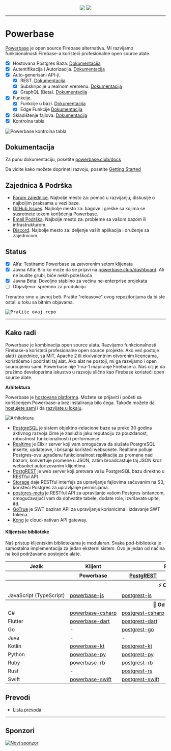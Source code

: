 <p align="center">
<img src="https://user-images.githubusercontent.com/8291514/213727234-cda046d6-28c6-491a-b284-b86c5cede25d.png#gh-light-mode-only">
<img src="https://user-images.githubusercontent.com/8291514/213727225-56186826-bee8-43b5-9b15-86e839d89393.png#gh-dark-mode-only">
</p>

---

# Powerbase

[Powerbase](https://powerbase.club) je open source Firebase alternativa. Mi razvijamo funkcionalnosti Firebase-a koristeći profesionalne open source alate.

- [x] Hostovana Postgres Baza. [Dokumentacija](https://powerbase.club/docs/guides/database)
- [x] Autentifikacija i Autorizacija. [Dokumentacija](https://powerbase.club/docs/guides/auth)
- [x] Auto-generisani API-ji.
  - [x] REST. [Dokumentacija](https://powerbase.club/docs/guides/api#rest-api-overview)
  - [x] Subskripcije u realnom vremenu. [Dokumentacija](https://powerbase.club/docs/guides/api#realtime-api-overview)
  - [x] GraphQL (Beta). [Dokumentacija](https://powerbase.club/docs/guides/api#graphql-api-overview)
- [x] Funkcije.
  - [x] Funkcije u bazi. [Dokumentacija](https://powerbase.club/docs/guides/database/functions)
  - [x] Edge Funkcije [Dokumentacija](https://powerbase.club/docs/guides/functions)
- [x] Skladištenje fajlova. [Dokumentacija](https://powerbase.club/docs/guides/storage)
- [x] Kontrolna tabla

![Powerbase kontrolna tabla](https://raw.githubusercontent.com/powerbase/powerbase/master/apps/www/public/images/github/powerbase-dashboard.png)

## Dokumentacija

Za punu dokumentaciju, posetite [powerbase.club/docs](https://powerbase.club/docs)

Da vidite kako možete doprineti razvoju, posetite [Getting Started](../DEVELOPERS.md)

## Zajednica & Podrška

- [Forum zajednice](https://github.com/skorpland/powerbase/discussions). Najbolje mesto za: pomoć u razvijanju, diskusije o najboljim praksama u vezi baze.
- [GitHub Issues](https://github.com/skorpland/powerbase/issues). Najbolje mesto za: bagove i greške sa kojima se susretnete tokom korišćenja Powerbase.
- [Email Podrška](https://powerbase.club/docs/support#business-support). Najbolje mesto za: probleme sa vašom bazom ili infrastrukturom.
- [Discord](https://discord.powerbase.club). Najbolje mesto za: deljenje vaših aplikacija i druženje sa zajednicom.

## Status

- [x] Alfa: Testiramo Powerbase sa zatvorenim setom klijenata
- [x] Javna Alfa: Bilo ko može da se prijavi na [powerbase.club/dashboard](https://powerbase.club/dashboard). Ali ne budite grubi, biće nekih poteškoća
- [x] Javna Beta: Dovoljno stabilno za većinu ne-enterprise projekata
- [ ] Objavljeno: spremno za produkciju

Trenutno smo u javnoj beti. Pratite "releasove" ovog repozitorijuma da bi ste ostali u toku sa bitnim objavama.

<kbd><img src="https://raw.githubusercontent.com/powerbase/powerbase/d5f7f413ab356dc1a92075cb3cee4e40a957d5b1/web/static/watch-repo.gif" alt="Pratite ovaj repo"/></kbd>

---

## Kako radi

Powerbase je kombinacija open source alata. Razvijamo funkcionalnosti Firebase-a koristeći profesionalne open source projekte. Ako već postoje alati i zajednice, sa MIT, Apache 2 ili ekvivalentnim otvorenim licencama, koristićemo i podržati taj alat. Ako alat ne postoji, mi ga razvijamo i open sourcujemo sami. Powerbase nije 1-na-1 mapiranje Firebase-a. Naš cilj je da pružimo developerima iskustvo u razvoju slično kao Firebase koristeći open source alate.

**Arhitektura**

Powerbase je [hostovana platforma](https://powerbase.club/dashboard). Možete se prijaviti i početi sa korišćenjem Powerbase-a bez instaliranja bilo čega.
Takođe možete da [hostujete sami](https://powerbase.club/docs/guides/hosting/overview) i da [razvijate u lokalu](https://powerbase.club/docs/guides/local-development).

![Arhitektura](https://github.com/skorpland/powerbase/blob/master/apps/docs/public/img/powerbase-architecture.svg)

- [PostgreSQL](https://www.postgresql.org/) je sistem objektno-relacione baze sa preko 30 godina aktivnog razvoja čime je zaslužio jaku reputaciju za pouzdanost, robustnost funkcionalnosti i performanse.
- [Realtime](https://github.com/skorpland/realtime) je Elixir server koji vam omogućava da slušate PostgreSQL inserte, updateove, i brisanja koristeći websokete. Realtime polluje Postgres-ovu ugrađenu funkcionalnost replikacije za promene nad bazom, konvertuje promene u JSON, zatim broadcastuje taj JSON kroz websoket autorizovanim klijentima.
- [PostgREST](http://postgrest.org/) je web server koji pretvara vašu PostgreSQL bazu direktno u RESTful API
- [Storage](https://github.com/skorpland/storage-api) daje RESTful interfejs za upravljanje fajlovima sačuvanim na S3, koristeći Postgres za upravljanje permisijama.
- [postgres-meta](https://github.com/skorpland/postgres-meta) je RESTful API za upravljanje vašom Postgres isntancom, omogućavajući vam da dohvatite tabele, dodate role, izvršavate upite, itd.
- [GoTrue](https://github.com/netlify/gotrue) je SWT baziran API za upravljanje korisnicima i izdavanje SWT tokena.
- [Kong](https://github.com/Kong/kong) je cloud-nativan API gateway.

#### Klijentske biblioteke

Naš pristup klijentskim bibliotekama je modularan. Svaka pod-biblioteka je samostalna implementacija za jedan eksterni sistem. Ovo je jedan od načina na koji podržavamo postojeće alate.

<table style="table-layout:fixed; white-space: nowrap;">
  <tr>
    <th>Jezik</th>
    <th>Klijent</th>
    <th colspan="5">Funkcionalni klijenti (spakovani u Powerbase klijenta)</th>
  </tr>
  <tr>
    <th></th>
    <th>Powerbase</th>
    <th><a href="https://github.com/postgrest/postgrest" target="_blank" rel="noopener noreferrer">PostgREST</a></th>
    <th><a href="https://github.com/skorpland/gotrue" target="_blank" rel="noopener noreferrer">GoTrue</a></th>
    <th><a href="https://github.com/skorpland/realtime" target="_blank" rel="noopener noreferrer">Realtime</a></th>
    <th><a href="https://github.com/skorpland/storage-api" target="_blank" rel="noopener noreferrer">Storage</a></th>
    <th>Functions</th>
  </tr>
  <!-- TEMPLATE FOR NEW ROW -->
  <!-- START ROW
  <tr>
    <td>lang</td>
    <td><a href="https://github.com/skorpland/powerbase-lang" target="_blank" rel="noopener noreferrer">powerbase-lang</a></td>
    <td><a href="https://github.com/skorpland/postgrest-lang" target="_blank" rel="noopener noreferrer">postgrest-lang</a></td>
    <td><a href="https://github.com/skorpland/gotrue-lang" target="_blank" rel="noopener noreferrer">gotrue-lang</a></td>
    <td><a href="https://github.com/skorpland/realtime-lang" target="_blank" rel="noopener noreferrer">realtime-lang</a></td>
    <td><a href="https://github.com/skorpland/storage-lang" target="_blank" rel="noopener noreferrer">storage-lang</a></td>
  </tr>
  END ROW -->
  <th colspan="7">⚡️ Oficijelni ⚡️</th>
  <tr>
    <td>JavaScript (TypeScript)</td>
    <td><a href="https://github.com/skorpland/powerbase-js" target="_blank" rel="noopener noreferrer">powerbase-js</a></td>
    <td><a href="https://github.com/skorpland/postgrest-js" target="_blank" rel="noopener noreferrer">postgrest-js</a></td>
    <td><a href="https://github.com/skorpland/gotrue-js" target="_blank" rel="noopener noreferrer">gotrue-js</a></td>
    <td><a href="https://github.com/skorpland/realtime-js" target="_blank" rel="noopener noreferrer">realtime-js</a></td>
    <td><a href="https://github.com/skorpland/storage-js" target="_blank" rel="noopener noreferrer">storage-js</a></td>
    <td><a href="https://github.com/skorpland/functions-js" target="_blank" rel="noopener noreferrer">functions-js</a></td>
  </tr>
  <th colspan="7">💚 Od zajednice 💚</th>
  <tr>
    <td>C#</td>
    <td><a href="https://github.com/skorpland/powerbase-csharp" target="_blank" rel="noopener noreferrer">powerbase-csharp</a></td>
    <td><a href="https://github.com/skorpland/postgrest-csharp" target="_blank" rel="noopener noreferrer">postgrest-csharp</a></td>
    <td><a href="https://github.com/skorpland/gotrue-csharp" target="_blank" rel="noopener noreferrer">gotrue-csharp</a></td>
    <td><a href="https://github.com/skorpland/realtime-csharp" target="_blank" rel="noopener noreferrer">realtime-csharp</a></td>
    <td><a href="https://github.com/skorpland/storage-csharp" target="_blank" rel="noopener noreferrer">storage-csharp</a></td>
    <td><a href="https://github.com/skorpland/functions-csharp" target="_blank" rel="noopener noreferrer">functions-csharp</a></td>
  </tr>
  <tr>
    <td>Flutter</td>
    <td><a href="https://github.com/skorpland/powerbase-flutter" target="_blank" rel="noopener noreferrer">powerbase-dart</a></td>
    <td><a href="https://github.com/skorpland/postgrest-dart" target="_blank" rel="noopener noreferrer">postgrest-dart</a></td>
    <td><a href="https://github.com/skorpland/gotrue-dart" target="_blank" rel="noopener noreferrer">gotrue-dart</a></td>
    <td><a href="https://github.com/skorpland/realtime-dart" target="_blank" rel="noopener noreferrer">realtime-dart</a></td>
    <td><a href="https://github.com/skorpland/storage-dart" target="_blank" rel="noopener noreferrer">storage-dart</a></td>
    <td><a href="https://github.com/skorpland/functions-dart" target="_blank" rel="noopener noreferrer">functions-dart</a></td>
  </tr>
  <tr>
    <td>Go</td>
    <td>-</td>
    <td><a href="https://github.com/skorpland/postgrest-go" target="_blank" rel="noopener noreferrer">postgrest-go</a></td>
    <td>-</td>
    <td>-</td>
    <td><a href="https://github.com/skorpland/storage-go" target="_blank" rel="noopener noreferrer">storage-go</a></td>
    <td>-</td>
  </tr>
  <tr>
    <td>Java</td>
    <td>-</td>
    <td>-</td>
    <td><a href="https://github.com/skorpland/gotrue-java" target="_blank" rel="noopener noreferrer">gotrue-java</a></td>
    <td>-</td>
    <td>-</td>
    <td>-</td>
  </tr>
  <tr>
    <td>Kotlin</td>
    <td><a href="https://github.com/skorpland/powerbase-kt" target="_blank" rel="noopener noreferrer">powerbase-kt</a></td>
    <td><a href="https://github.com/skorpland/powerbase-kt/tree/master/Postgrest" target="_blank" rel="noopener noreferrer">postgrest-kt</a></td>
    <td><a href="https://github.com/skorpland/powerbase-kt/tree/master/GoTrue" target="_blank" rel="noopener noreferrer">gotrue-kt</a></td>
    <td><a href="https://github.com/skorpland/powerbase-kt/tree/master/Realtime" target="_blank" rel="noopener noreferrer">realtime-kt</a></td>
    <td><a href="https://github.com/skorpland/powerbase-kt/tree/master/Storage" target="_blank" rel="noopener noreferrer">storage-kt</a></td>
    <td><a href="https://github.com/skorpland/powerbase-kt/tree/master/Functions" target="_blank" rel="noopener noreferrer">functions-kt</a></td>
  </tr>
  <tr>
    <td>Python</td>
    <td><a href="https://github.com/skorpland/powerbase-py" target="_blank" rel="noopener noreferrer">powerbase-py</a></td>
    <td><a href="https://github.com/skorpland/postgrest-py" target="_blank" rel="noopener noreferrer">postgrest-py</a></td>
    <td><a href="https://github.com/skorpland/gotrue-py" target="_blank" rel="noopener noreferrer">gotrue-py</a></td>
    <td><a href="https://github.com/skorpland/realtime-py" target="_blank" rel="noopener noreferrer">realtime-py</a></td>
    <td><a href="https://github.com/skorpland/storage-py" target="_blank" rel="noopener noreferrer">storage-py</a></td>
    <td><a href="https://github.com/skorpland/functions-py" target="_blank" rel="noopener noreferrer">functions-py</a></td>
  </tr>
  <tr>
    <td>Ruby</td>
    <td><a href="https://github.com/skorpland/powerbase-rb" target="_blank" rel="noopener noreferrer">powerbase-rb</a></td>
    <td><a href="https://github.com/skorpland/postgrest-rb" target="_blank" rel="noopener noreferrer">postgrest-rb</a></td>
    <td>-</td>
    <td>-</td>
    <td>-</td>
    <td>-</td>
  </tr>
  <tr>
    <td>Rust</td>
    <td>-</td>
    <td><a href="https://github.com/skorpland/postgrest-rs" target="_blank" rel="noopener noreferrer">postgrest-rs</a></td>
    <td>-</td>
    <td>-</td>
    <td>-</td>
    <td>-</td>
  </tr>
  <tr>
    <td>Swift</td>
    <td><a href="https://github.com/skorpland/powerbase-swift" target="_blank" rel="noopener noreferrer">powerbase-swift</a></td>
    <td><a href="https://github.com/skorpland/postgrest-swift" target="_blank" rel="noopener noreferrer">postgrest-swift</a></td>
    <td><a href="https://github.com/skorpland/gotrue-swift" target="_blank" rel="noopener noreferrer">gotrue-swift</a></td>
    <td><a href="https://github.com/skorpland/realtime-swift" target="_blank" rel="noopener noreferrer">realtime-swift</a></td>
    <td><a href="https://github.com/skorpland/storage-swift" target="_blank" rel="noopener noreferrer">storage-swift</a></td>
    <td>-</td>
  </tr>
</table>

<!--- Remove this list if you're translating to another language, it's hard to keep updated across multiple files-->
<!--- Keep only the link to the list of translation files-->

## Prevodi

- [Lista prevoda](/i18n/languages.md) <!--- Keep only this -->

---

## Sponzori

[![Novi sponzor](https://user-images.githubusercontent.com/10214025/90518111-e74bbb00-e198-11ea-8f88-c9e3c1aa4b5b.png)](https://github.com/sponsors/skorpland)
